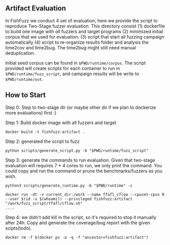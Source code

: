 ## Artifact Evaluation

In FishFuzz we conduct 4 set of evaluation, here we provide the script to reproduce Two-Stage fuzzer evaluation.
This directory consist (1) dockerfile to build one image with *all* fuzzers and target programs (2) 
minimized initial corpus that we used for evaluation. (3) script that start all fuzzing campaign automatically 
(4) script to re-organize results folder and analysis the time2cov and time2bug. The time2bug might still need manual deduplication.

Initial seed corpus can be found in `$PWD/runtime/corpus`. The script provided will create scripts for each container to run in `$PWD/runtime/fuzz_script`, 
and campaign results will be write to `$PWD/runtime/out`.

## How to Start

Step 0: Step to two-stage dir (or maybe other dir if we plan to dockerize more evaluations) first :)

Step 1: Build docker image with all fuzzers and target
```
docker build -t fishfuzz:artifact .
```
Step 2: generated the script to fuzz
```
python scripts/generate_script.py -b "$PWD/runtime/fuzz_script"
```

Step 3: generate the commands to run evaluation. Given that two-stage evaluation will requires 7 * 4 cores to run, we only 
print the command. You could copy and run the command or prune the benchmarks/fuzzers as you wish.

```
python3 scripts/generate_runtime.py -b "$PWD/runtime" -c

docker run -dt -v current_dir:/work --name ffafl_cflow --cpuset-cpus 0 --user $(id -u $(whoami)) --privileged fishfuzz:artifact "/work/fuzz_script/ffafl/cflow.sh" 
....
```

Step 4: we didn't add kill in the script, so it's required to stop it manually after 24h. Copy and generate the coverage/bug report with the given scipts(todo).

```
docker rm -f $(docker ps -a -q -f "ancestor=fishfuzz:artifact")
```
